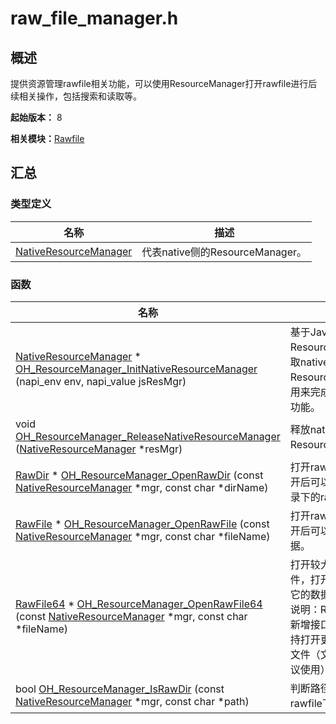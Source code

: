 # raw_file_manager.h


## 概述

提供资源管理rawfile相关功能，可以使用ResourceManager打开rawfile进行后续相关操作，包括搜索和读取等。

**起始版本：** 8

**相关模块：**[Rawfile](rawfile.md)


## 汇总


### 类型定义

| 名称 | 描述 | 
| -------- | -------- |
| [NativeResourceManager](rawfile.md#nativeresourcemanager) | 代表native侧的ResourceManager。 | 


### 函数

| 名称 | 描述 | 
| -------- | -------- |
| [NativeResourceManager](rawfile.md#nativeresourcemanager) \* [OH_ResourceManager_InitNativeResourceManager](rawfile.md#oh_resourcemanager_initnativeresourcemanager) (napi_env env, napi_value jsResMgr) | 基于JavaScipt侧的ResourceManager获取native侧的ResourceManager，用来完成rawfile相关功能。  | 
| void [OH_ResourceManager_ReleaseNativeResourceManager](rawfile.md#oh_resourcemanager_releasenativeresourcemanager) ([NativeResourceManager](rawfile.md#nativeresourcemanager) \*resMgr) | 释放native侧ResourceManager。  | 
| [RawDir](rawfile.md#rawdir) \* [OH_ResourceManager_OpenRawDir](rawfile.md#oh_resourcemanager_openrawdir) (const [NativeResourceManager](rawfile.md#nativeresourcemanager) \*mgr, const char \*dirName) | 打开rawfile目录，打开后可以遍历对应目录下的rawfile文件。  | 
| [RawFile](rawfile.md#rawfile) \* [OH_ResourceManager_OpenRawFile](rawfile.md#oh_resourcemanager_openrawfile) (const [NativeResourceManager](rawfile.md#nativeresourcemanager) \*mgr, const char \*fileName) | 打开rawfile文件，打开后可以读取它的数据。  | 
| [RawFile64](rawfile.md#rawfile64) \* [OH_ResourceManager_OpenRawFile64](rawfile.md#oh_resourcemanager_openrawfile64) (const [NativeResourceManager](rawfile.md#nativeresourcemanager) \*mgr, const char \*fileName) | 打开较大的rawfile文件，打开后可以读取它的数据。<br>说明：RawFile64是新增接口，新接口支持打开更大的rawfile文件（文件超过2G建议使用）。| 
| bool [OH_ResourceManager_IsRawDir](rawfile.md#oh_resourcemanager_israwdir) (const [NativeResourceManager](rawfile.md#nativeresourcemanager) \*mgr, const char \*path) | 判断路径是否是rawfile下的目录。  | 

